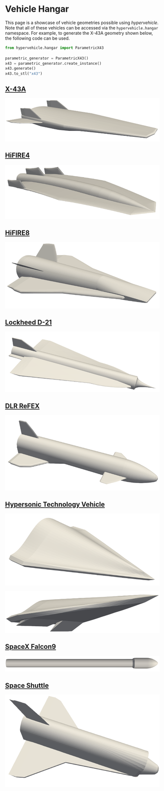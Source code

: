 # Vehicle Hangar

This page is a showcase of vehicle geometries possible using *hypervehicle*.
Note that all of these vehicles can be accessed via the `hypervehicle.hangar`
namespace. For example, to generate the X-43A geometry shown below, the following
code can be used.

```python
from hypervehicle.hangar import ParametricX43

parametric_generator = ParametricX43()
x43 = parametric_generator.create_instance()
x43.generate()
x43.to_stl("x43")
```


## [X-43A](https://en.wikipedia.org/wiki/NASA_X-43)

![X-43A](images/hangar/x43a.png)


## [HiFIRE4](https://www.dst.defence.gov.au/partnership/hifire-program)

![HiFIRE4](images/hangar/hifire4.png)


## [HiFIRE8](https://www.dst.defence.gov.au/partnership/hifire-program)

![HiFIRE8](images/hangar/hifire8.png)


## [Lockheed D-21](https://en.wikipedia.org/wiki/Lockheed_D-21)

![Lockheed D-21](images/hangar/D21.png)


## [DLR ReFEX](https://www.dlr.de/irs/en/desktopdefault.aspx/tabid-15435/#gallery/34117)

![ReFEX](images/hangar/refex.png)


## [Hypersonic Technology Vehicle](https://en.wikipedia.org/wiki/Hypersonic_Technology_Vehicle_2)

![HTV](images/hangar/htv.png)

![HTV Flaps](images/hangar/htv_flaps.png)


## [SpaceX Falcon9](https://www.spacex.com/vehicles/falcon-9/)

![Falcon9](images/hangar/falcon9.png)


## [Space Shuttle](https://en.wikipedia.org/wiki/Space_Shuttle)

![Space Shuttle](images/hangar/shuttle.png)

